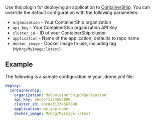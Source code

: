 Use this plugin for deploying an application to [ContainerShip](https://containership.io).
You can override the default configuration with the following parameters:

- `organization` - Your ContainerShip organization
- `api_key` - Your ContainerShip organization API Key
- `cluster_id` - ID of your ContainerShip cluster
- `application` - Name of the application, defaults to repo name
- `docker_image` - Docker image to use, including tag (`MyOrg/MyImage:latest`)

## Example

The following is a sample configuration in your .drone.yml file:

```yaml
deploy:
  containership:
    organization: MyContainerShipOrganization
    api_key: abcdef1234567890
    cluster_id: abcdef1234567890
    application: my-app-name
    docker_image: MyOrg/MyImage:latest
```
